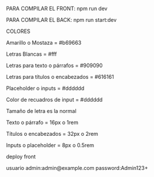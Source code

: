 <p>PARA COMPILAR EL FRONT: npm run dev</p>
<p>PARA COMPILAR EL BACK: npm run start:dev</p>

<p>COLORES</p>

<p>Amarillo o Mostaza = #b69663</p>
<p>Letras Blancas = #fff</p>
<p>Letras para texto o párrafos = #909090</p>
<p>Letras para títulos o encabezados = #616161</p>
<p>Placeholder o inputs = #dddddd</p>
<p>Color de recuadros de input = #dddddd</p>

<p>Tamaño de letra es la normal</p>

<p>Texto o párrafo = 16px o 1rem</p>
<p>Títulos o encabezados = 32px o 2rem</p>
<p>Inputs o placeholder = 8px o 0.5rem</p>

<p>deploy front<p> 

<p>usuario admin:admin@example.com password:Admin123+<p> 